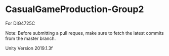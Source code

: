 # CasualGameProduction-Group2
For DIG4725C

Note: Before submitting a pull reques, make sure to fetch the latest commits from the master branch.

Unity Version 2019.1.3f
